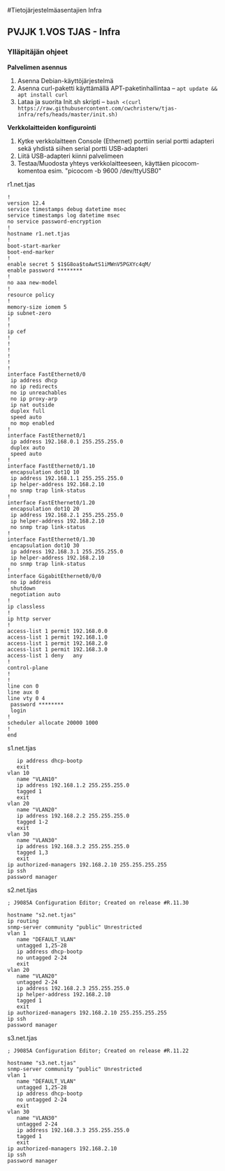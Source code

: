 #Tietojärjestelmäasentajien Infra
## PVJJK 1.VOS TJAS - Infra
### Ylläpitäjän ohjeet

**Palvelimen asennus**
1. Asenna Debian-käyttöjärjestelmä
2. Asenna curl-paketti käyttämällä APT-paketinhallintaa – `apt update && apt install curl`
3. Lataa ja suorita Init.sh skripti – `bash <(curl https://raw.githubusercontent.com/cwchristerw/tjas-infra/refs/heads/master/init.sh)`

**Verkkolaitteiden konfigurointi**
1. Kytke verkkolaitteen Console (Ethernet) porttiin serial portti adapteri sekä yhdistä siihen serial portti USB-adapteri
2. Liitä USB-adapteri kiinni palvelimeen
3. Testaa/Muodosta yhteys verkkolaitteeseen, käyttäen picocom-komentoa esim. "picocom -b 9600 /dev/ttyUSB0"

r1.net.tjas
```
!
version 12.4
service timestamps debug datetime msec
service timestamps log datetime msec
no service password-encryption
!
hostname r1.net.tjas
!
boot-start-marker
boot-end-marker
!
enable secret 5 $1$G8oa$toAwtS1iMWnV5PGXYc4qM/
enable password ********
!
no aaa new-model
!
resource policy
!
memory-size iomem 5
ip subnet-zero
!
!
ip cef
!
!
!
!
!
!
interface FastEthernet0/0
 ip address dhcp
 no ip redirects
 no ip unreachables
 no ip proxy-arp
 ip nat outside
 duplex full
 speed auto
 no mop enabled
!
interface FastEthernet0/1
 ip address 192.168.0.1 255.255.255.0
 duplex auto
 speed auto
!
interface FastEthernet0/1.10
 encapsulation dot1Q 10
 ip address 192.168.1.1 255.255.255.0
 ip helper-address 192.168.2.10
 no snmp trap link-status
!
interface FastEthernet0/1.20
 encapsulation dot1Q 20
 ip address 192.168.2.1 255.255.255.0
 ip helper-address 192.168.2.10
 no snmp trap link-status
!
interface FastEthernet0/1.30
 encapsulation dot1Q 30
 ip address 192.168.3.1 255.255.255.0
 ip helper-address 192.168.2.10
 no snmp trap link-status
!
interface GigabitEthernet0/0/0
 no ip address
 shutdown
 negotiation auto
!
ip classless
!
ip http server
!
access-list 1 permit 192.168.0.0
access-list 1 permit 192.168.1.0
access-list 1 permit 192.168.2.0
access-list 1 permit 192.168.3.0
access-list 1 deny   any
!
control-plane
!
!
line con 0
line aux 0
line vty 0 4
 password ********
 login
!
scheduler allocate 20000 1000
!
end
```

s1.net.tjas
```
   ip address dhcp-bootp
   exit
vlan 10
   name "VLAN10"
   ip address 192.168.1.2 255.255.255.0
   tagged 1
   exit
vlan 20
   name "VLAN20"
   ip address 192.168.2.2 255.255.255.0
   tagged 1-2
   exit
vlan 30
   name "VLAN30"
   ip address 192.168.3.2 255.255.255.0
   tagged 1,3
   exit
ip authorized-managers 192.168.2.10 255.255.255.255
ip ssh
password manager
```

s2.net.tjas
```
; J9085A Configuration Editor; Created on release #R.11.30

hostname "s2.net.tjas"
ip routing
snmp-server community "public" Unrestricted
vlan 1
   name "DEFAULT_VLAN"
   untagged 1,25-28
   ip address dhcp-bootp
   no untagged 2-24
   exit
vlan 20
   name "VLAN20"
   untagged 2-24
   ip address 192.168.2.3 255.255.255.0
   ip helper-address 192.168.2.10
   tagged 1
   exit
ip authorized-managers 192.168.2.10 255.255.255.255
ip ssh
password manager
```

s3.net.tjas
```
; J9085A Configuration Editor; Created on release #R.11.22

hostname "s3.net.tjas"
snmp-server community "public" Unrestricted
vlan 1
   name "DEFAULT_VLAN"
   untagged 1,25-28
   ip address dhcp-bootp
   no untagged 2-24
   exit
vlan 30
   name "VLAN30"
   untagged 2-24
   ip address 192.168.3.3 255.255.255.0
   tagged 1
   exit
ip authorized-managers 192.168.2.10
ip ssh
password manager
```
